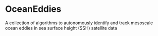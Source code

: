 OceanEddies
===========

A collection of algorithms to autonomously identify and track mesoscale ocean eddies in sea surface height (SSH) satellite data